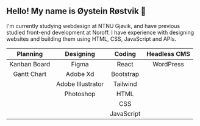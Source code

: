 <h2>
  Hello! My name is Øystein Røstvik 👋 
</h2>
<p>
  I'm currently studying webdesign at NTNU Gjøvik, and have previous studied front-end development at Noroff. I have experience with designing websites and building them using HTML, CSS, JavaScript and APIs.
</p>
<div align="center">
  
  |    Planning     |    Designing    |     Coding      |  Headless CMS   |
  |      :---:      |      :---:      |      :---:      |      :---:      |
  |  Kanban Board   |     Figma       |      React      |    WordPress    |
  |   Gantt Chart   |    Adobe Xd     |    Bootstrap    |                 |
  |                 |Adobe Illustrator|    Tailwind     |                 |
  |                 |    Photoshop    |       HTML      |                 |
  |                 |                 |       CSS       |                 |
  |                 |                 |    JavaScript   |                 |
</div>

<!--
**Tanix98/Tanix98** is a ✨ _special_ ✨ repository because its `README.md` (this file) appears on your GitHub profile.

Here are some ideas to get you started:

- 🔭 I’m currently working on ...
- 🌱 I’m currently learning ...
- 👯 I’m looking to collaborate on ...
- 🤔 I’m looking for help with ...
- 💬 Ask me about ...
- 📫 How to reach me: ...
- 😄 Pronouns: ...
- ⚡ Fun fact: ...
-->
